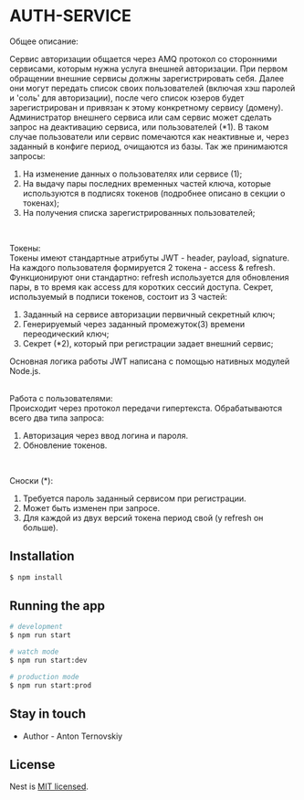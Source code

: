 <h1 color="#191970"> AUTH-SERVICE </h1>

Общее описание:

Сервис авторизации общается через AMQ протокол со сторонними сервисами, которым нужна услуга внешней авторизации. 
При первом обращении внешние сервисы должны зарегистрировать себя. Далее они могут передать список своих пользователей (включая хэш паролей и 'соль' для авторизации), после чего список юзеров будет зарегистрирован и привязан к этому конкретному сервису (домену). Администратор внешнего сервиса или сам сервис может сделать запрос на деактивацию сервиса, или пользователей (*1). В таком случае пользователи или сервис помечаются как неактивные и, через заданный в конфиге период, очищаются из базы. Так же принимаются запросы:
  1. На изменение данных о пользователях или сервисе (1);
  2. На выдачу пары последних временных частей ключа, которые используются в подписях токенов (подробнее описано в секции о токенах);
  3. На получения списка зарегистрированных пользователей;
<br/>

Токены:<br/>
Токены имеют стандартные атрибуты JWT - header, payload, signature. На каждого пользователя формируется 2 токена - access & refresh. Функционируют они стандартно: refresh используется для обновления пары, в то время как access для коротких сессий доступа. Секрет, используемый в подписи токенов, состоит из 3 частей:
  1. Заданный на сервисе авторизации первичный секретный ключ;
  2. Генерируемый через заданный промежуток(3) времени переодический ключ;
  3.  Секрет (*2), который при регистрации задает внешний сервис;

Основная логика работы JWT написана c помощью нативных модулей Node.js.
<br/>
<br/>

Работа с пользователями:<br/>
Происходит через протокол передачи гипертекста. Обрабатываются всего два типа запроса:

  1. Авторизация через ввод логина и пароля.
  2. Обновление токенов.
<br/>

Сноски (*):
  
  1. Требуется пароль заданный сервисом при регистрации.
  2. Может быть изменен при запросе.
  3. Для каждой из двух версий токена период свой (у refresh он больше).

## Installation

```bash
$ npm install
```

## Running the app

```bash
# development
$ npm run start

# watch mode
$ npm run start:dev

# production mode
$ npm run start:prod
```

## Stay in touch

- Author - Anton  Ternovskiy

## License

Nest is [MIT licensed](LICENSE).
